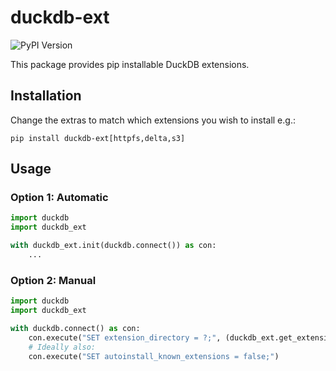 # duckdb-ext

![PyPI Version](https://img.shields.io/pypi/v/duckdb-ext)

This package provides pip installable DuckDB extensions.

## Installation

Change the extras to match which extensions you wish to install e.g.:

```
pip install duckdb-ext[httpfs,delta,s3]
```

## Usage

### Option 1: Automatic

```python
import duckdb
import duckdb_ext

with duckdb_ext.init(duckdb.connect()) as con:
    ...
```

### Option 2: Manual

```python
import duckdb
import duckdb_ext

with duckdb.connect() as con:
    con.execute("SET extension_directory = ?;", (duckdb_ext.get_extension_dir(),))
    # Ideally also:
    con.execute("SET autoinstall_known_extensions = false;")
```